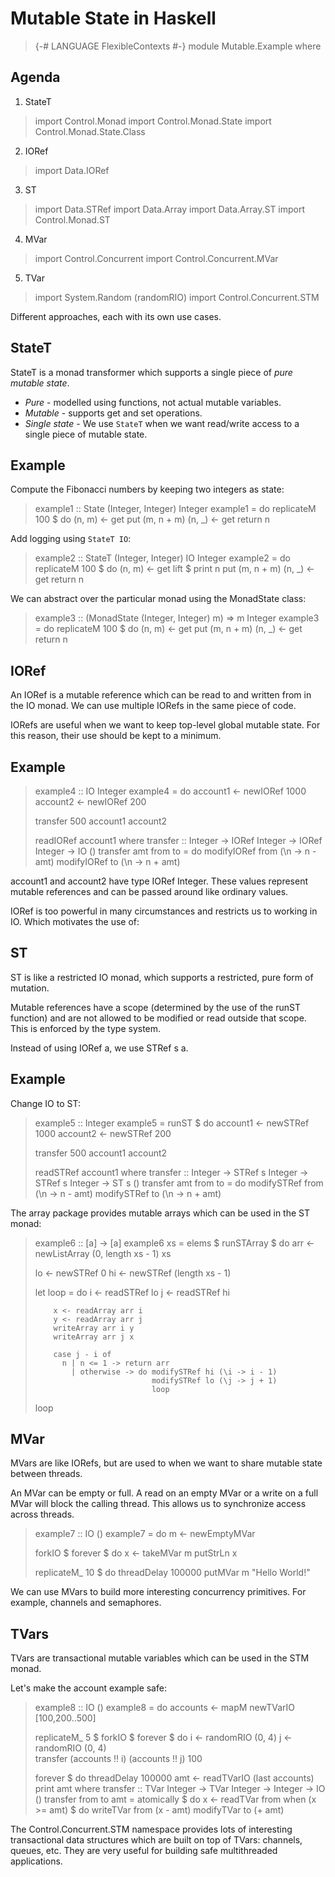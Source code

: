 Mutable State in Haskell
========================

> {-# LANGUAGE FlexibleContexts #-}
> module Mutable.Example where

Agenda
------

1. StateT

> import Control.Monad
> import Control.Monad.State
> import Control.Monad.State.Class

2. IORef

> import Data.IORef

3. ST

> import Data.STRef
> import Data.Array
> import Data.Array.ST
> import Control.Monad.ST

4. MVar

> import Control.Concurrent
> import Control.Concurrent.MVar

5. TVar

> import System.Random (randomRIO)
> import Control.Concurrent.STM

Different approaches, each with its own use cases.

StateT
------

StateT is a monad transformer which supports a single piece of _pure mutable state_.

- _Pure_ - modelled using functions, not actual mutable variables.
- _Mutable_ - supports get and set operations.
- _Single state_ - We use `StateT` when we want read/write access to a single piece of mutable state.

Example
-------

Compute the Fibonacci numbers by keeping two integers as state:

> example1 :: State (Integer, Integer) Integer
> example1 = do
>   replicateM 100 $ do
>     (n, m) <- get
>     put (m, n + m)
>   (n, _) <- get
>   return n

Add logging using `StateT IO`:

> example2 :: StateT (Integer, Integer) IO Integer
> example2 = do
>   replicateM 100 $ do
>     (n, m) <- get
>     lift $ print n
>     put (m, n + m)
>   (n, _) <- get
>   return n 

We can abstract over the particular monad using the MonadState class:

> example3 :: (MonadState (Integer, Integer) m) => m Integer
> example3 = do
>   replicateM 100 $ do
>     (n, m) <- get
>     put (m, n + m)
>   (n, _) <- get
>   return n

IORef
-----

An IORef is a mutable reference which can be read to and written from in the IO monad. We can use multiple IORefs in the same piece of code.

IORefs are useful when we want to keep top-level global mutable state. For this reason, their use should be kept to a minimum.

Example
-------

> example4 :: IO Integer
> example4 = do
>   account1 <- newIORef 1000
>   account2 <- newIORef 200
>
>   transfer 500 account1 account2
>
>   readIORef account1
>   where
>   transfer :: Integer -> IORef Integer -> IORef Integer -> IO ()
>   transfer amt from to = do
>     modifyIORef from (\n -> n - amt)
>     modifyIORef to   (\n -> n + amt)

account1 and account2 have type IORef Integer. These values represent mutable references and can be passed around like ordinary values.

IORef is too powerful in many circumstances and restricts us to working in IO. Which motivates the use of:

ST
--

ST is like a restricted IO monad, which supports a restricted, pure form of mutation.

Mutable references have a scope (determined by the use of the runST function) and are not allowed to be modified or read outside that scope. This is enforced by the type system.

Instead of using IORef a, we use STRef s a.

Example
-------

Change IO to ST:

> example5 :: Integer
> example5 = runST $ do
>   account1 <- newSTRef 1000
>   account2 <- newSTRef 200
>
>   transfer 500 account1 account2
>
>   readSTRef account1
>   where
>   transfer :: Integer -> STRef s Integer -> STRef s Integer -> ST s ()
>   transfer amt from to = do
>     modifySTRef from (\n -> n - amt)
>     modifySTRef to   (\n -> n + amt)

The array package provides mutable arrays which can be used in the ST monad:

> example6 :: [a] -> [a]
> example6 xs = elems $ runSTArray $ do
>   arr <- newListArray (0, length xs - 1) xs
>   
>   lo <- newSTRef 0
>   hi <- newSTRef (length xs - 1)
>
>   let loop = do
>         i <- readSTRef lo
>         j <- readSTRef hi
>    
>         x <- readArray arr i
>         y <- readArray arr j
>         writeArray arr i y
>         writeArray arr j x
>
>         case j - i of
>           n | n <= 1 -> return arr
>             | otherwise -> do modifySTRef hi (\i -> i - 1)
>                               modifySTRef lo (\j -> j + 1)
>                               loop
>
>   loop

MVar
----

MVars are like IORefs, but are used to when we want to share mutable state between threads.

An MVar can be empty or full. A read on an empty MVar or a write on a full MVar will block the calling thread. This allows us to synchronize access across threads.

> example7 :: IO ()
> example7 = do
>   m <- newEmptyMVar
>
>   forkIO $ forever $ do
>     x <- takeMVar m
>     putStrLn x
>
>   replicateM_ 10 $ do
>     threadDelay 100000
>     putMVar m "Hello World!"

We can use MVars to build more interesting concurrency primitives. For example, channels and semaphores.

TVars
-----

TVars are transactional mutable variables which can be used in the STM monad.

Let's make the account example safe:

> example8 :: IO ()
> example8 = do
>   accounts <- mapM newTVarIO [100,200..500] 
>
>   replicateM_ 5 $ forkIO $ forever $ do
>     i <- randomRIO (0, 4)
>     j <- randomRIO (0, 4)    
>     transfer (accounts !! i) (accounts !! j) 100
>  
>   forever $ do
>     threadDelay 100000
>     amt <- readTVarIO (last accounts)
>     print amt
>   where
>   transfer :: TVar Integer -> TVar Integer -> Integer -> IO ()
>   transfer from to amt = atomically $ do
>     x <- readTVar from
>     when (x >= amt) $ do
>       writeTVar from (x - amt)
>       modifyTVar to (+ amt)

The Control.Concurrent.STM namespace provides lots of interesting transactional data structures which are built on top of TVars: channels, queues, etc. They are very useful for building safe multithreaded applications.

